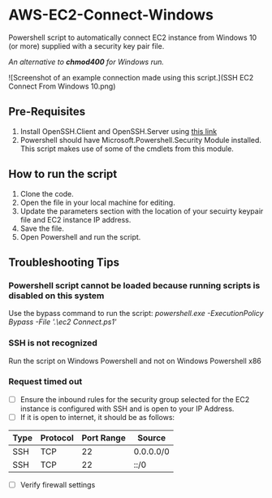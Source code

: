 # AWS-EC2-Connect-Windows
Powershell script to automatically connect EC2 instance from Windows 10 (or more) supplied with a security key pair file.

*An alternative to **chmod400** for Windows run.*

![Screenshot of an example connection made using this script.](SSH EC2 Connect From Windows 10.png)

## Pre-Requisites
1. Install OpenSSH.Client and OpenSSH.Server using [this link](https://docs.microsoft.com/en-us/windows-server/administration/openssh/openssh_install_firstuse)
2. Powershell should have Microsoft.Powershell.Security Module installed. This script makes use of some of the cmdlets from this module. 

## How to run the script
1. Clone the code. 
2. Open the file in your local machine for editing.
3. Update the parameters section with the location of your secuirty keypair file and EC2 instance IP address.
4. Save the file. 
5. Open Powershell and run the script. 

## Troubleshooting Tips

### Powershell script cannot be loaded because running scripts is disabled on this system

Use the bypass command to run the script: _powershell.exe -ExecutionPolicy Bypass -File '.\ec2 Connect.ps1'_

### SSH is not recognized

Run the script on Windows Powershell and not on Windows Powershell x86

### Request timed out

- [ ] Ensure the inbound rules for the security group selected for the EC2 instance is configured with SSH and is open to your IP Address. 
- [ ] If it is open to internet, it should be as follows:

 Type | Protocol | Port Range | Source
 ---- | -------- | ---------- | ------
 SSH | TCP | 22| 0.0.0.0/0
 SSH| TCP | 22 | ::/0
 
 - [ ] Verify firewall settings 
